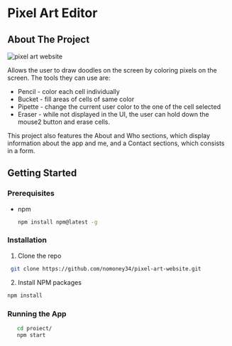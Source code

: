 # Pixel Art Editor

<!-- ABOUT THE PROJECT -->
## About The Project

![pixel art website](https://user-images.githubusercontent.com/79592589/159159585-75a539e6-1522-49e4-87a0-04ac8633b9df.PNG)

Allows the user to draw doodles on the screen by coloring pixels on the screen.
The tools they can use are:
* Pencil - color each cell individually
* Bucket - fill areas of cells of same color
* Pipette - change the current user color to the one of the cell selected
* Eraser - while not displayed in the UI, the user can hold down the mouse2 button and erase cells.

This project also features the About and Who sections, which display information about the app and me, and a Contact sections, which consists in a form.

## Getting Started

### Prerequisites

* npm
  ```sh
  npm install npm@latest -g
  ```
  
### Installation
  
  1. Clone the repo
  ```sh
   git clone https://github.com/nomoney34/pixel-art-website.git
   ```
  2. Install NPM packages
   ```sh
   npm install
   ```
   
### Running the App
```sh
   cd proiect/
   npm start
```
